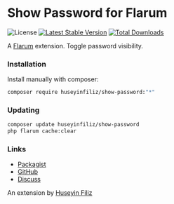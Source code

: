 # Show Password for Flarum

![License](https://img.shields.io/badge/license-GPL-blue.svg) [![Latest Stable Version](https://img.shields.io/packagist/v/huseyinfiliz/show-password.svg)](https://packagist.org/packages/huseyinfiliz/show-password) [![Total Downloads](https://img.shields.io/packagist/dt/huseyinfiliz/show-password.svg)](https://packagist.org/packages/huseyinfiliz/show-password)

A [Flarum](http://flarum.org) extension. Toggle password visibility.

### Installation

Install manually with composer:

```sh
composer require huseyinfiliz/show-password:"*"
```

### Updating

```sh
composer update huseyinfiliz/show-password
php flarum cache:clear
```

### Links

- [Packagist](https://packagist.org/packages/huseyinfiliz/show-password)
- [GitHub](https://github.com/huseyinfiliz/show-password)
- [Discuss](https://discuss.flarum.org/d/36775)

An extension by [Huseyin Filiz](https://github.com/huseyinfiliz)
